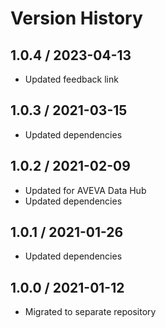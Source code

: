# Version History

## 1.0.4 / 2023-04-13

- Updated feedback link

## 1.0.3 / 2021-03-15

- Updated dependencies

## 1.0.2 / 2021-02-09

- Updated for AVEVA Data Hub
- Updated dependencies

## 1.0.1 / 2021-01-26

- Updated dependencies

## 1.0.0 / 2021-01-12

- Migrated to separate repository
